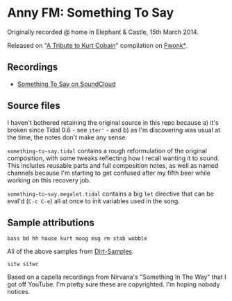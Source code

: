# Anny FM: Something To Say

Originally recorded @ home in Elephant & Castle, 15th March 2014.

Released on "[A Tribute to Kurt Cobain](http://fwonk.co.uk/129/)" compilation on [Fwonk*](http://fwonk.co.uk).

## Recordings

- [Something To Say on SoundCloud](https://soundcloud.com/anny-fm/something-to-say)

## Source files

I haven't bothered retaining the original source in this repo because a) it's broken since Tidal 0.6 - see `iter'` - and b) as I'm discovering was usual at the time, the notes don't make any sense.

`something-to-say.tidal` contains a rough reformulation of the original composition, with some tweaks reflecting how I recall wanting it to sound. This includes reusable parts and full composition notes, as well as named channels because I'm starting to get confused after my fifth beer while working on this recovery job.

`something-to-say.megalet.tidal` contains a big `let` directive that can be eval'd (`C-c C-e`) all at once to init variables used in the song.

## Sample attributions

```
bass bd hh house kurt moog msg rm stab wobble
```

All of the above samples from [Dirt-Samples](https://github.com/tidalcycles/Dirt-Samples/tree/c2db9a0dc4ffb911febc613cdb9726cae5175223).

```
sitw sitwc
```

Based on a capella recordings from Nirvana's "Something In The Way" that I got off YouTube. I'm pretty sure these are copyrighted. I'm hoping nobody notices.

